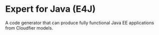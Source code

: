 Expert for Java (E4J)
==============

A code generator that can produce fully functional Java EE applications from Cloudfier models. 
